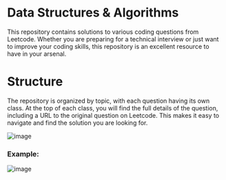 # Data Structures & Algorithms 

This repository contains solutions to various coding questions from Leetcode. Whether you are preparing for a technical interview or just want to improve your coding skills, this repository is an excellent resource to have in your arsenal.

# Structure 

The repository is organized by topic, with each question having its own class. At the top of each class, you will find the full details of the question, including a URL to the original question on Leetcode. This makes it easy to navigate and find the solution you are looking for.

![image](https://user-images.githubusercontent.com/20803775/217065599-b1b6a03e-7a6a-41ec-92eb-a163ad0bd3b1.png)

### Example:

![image](https://user-images.githubusercontent.com/20803775/217065893-bf278988-0fa7-45e6-b79e-ad2888acd3ed.png)
